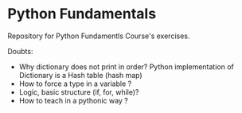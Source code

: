 # Python Fundamentals

Repository for Python Fundamentls Course's exercises.


Doubts:
 * Why dictionary does not print in order? Python implementation of Dictionary is a Hash table (hash map)
 * How to force a type in a variable ?
 * Logic, basic structure (if, for, while)?
 * How to teach in a pythonic way ? 
